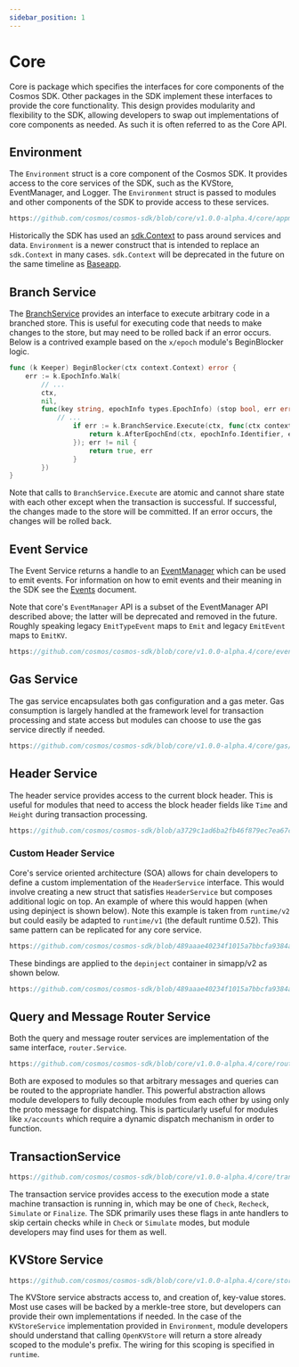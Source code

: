 ```yaml
---
sidebar_position: 1
---
```


# Core

Core is package which specifies the interfaces for core components of the Cosmos SDK.  Other
packages in the SDK implement these interfaces to provide the core functionality.  This design
provides modularity and flexibility to the SDK, allowing developers to swap out implementations
of core components as needed.  As such it is often referred to as the Core API.

## Environment

The `Environment` struct is a core component of the Cosmos SDK.  It provides access to the core
services of the SDK, such as the KVStore, EventManager, and Logger.  The `Environment` struct is
passed to modules and other components of the SDK to provide access to these services.

```go reference
https://github.com/cosmos/cosmos-sdk/blob/core/v1.0.0-alpha.4/core/appmodule/v2/environment.go#L16-L29
```

Historically the SDK has used an [sdk.Context](02-context.md) to pass around services and data.
`Environment` is a newer construct that is intended to replace an `sdk.Context` in many cases.
`sdk.Context` will be deprecated in the future on the same timeline as [Baseapp](00-baseapp.md).

## Branch Service

The [BranchService](https://pkg.go.dev/cosmossdk.io/core/branch#Service.Execute) provides an
interface to execute arbitrary code in a branched store.  This is useful for executing code
that needs to make changes to the store, but may need to be rolled back if an error occurs.
Below is a contrived example based on the `x/epoch` module's BeginBlocker logic.

```go
func (k Keeper) BeginBlocker(ctx context.Context) error {
	err := k.EpochInfo.Walk(
        // ...
		ctx,
		nil,
		func(key string, epochInfo types.EpochInfo) (stop bool, err error) {
            // ...  
				if err := k.BranchService.Execute(ctx, func(ctx context.Context) error {
					return k.AfterEpochEnd(ctx, epochInfo.Identifier, epochInfo.CurrentEpoch)
                }); err != nil {
                    return true, err
                }
        })
}
```

Note that calls to `BranchService.Execute` are atomic and cannot share state with each other
except when the transaction is successful. If successful, the changes made to the store will be
committed.  If an error occurs, the changes will be rolled back.

## Event Service

The Event Service returns a handle to an [EventManager](https://pkg.go.dev/cosmossdk.io/core@v1.0.0-alpha.4/event#Manager) 
which can be used to emit events.  For information on how to emit events and their meaning
in the SDK see the [Events](08-events.md) document.

Note that core's `EventManager` API is a subset of the EventManager API described above; the
latter will be deprecated and removed in the future.  Roughly speaking legacy `EmitTypeEvent`
maps to `Emit` and legacy `EmitEvent` maps to `EmitKV`.

```go reference
https://github.com/cosmos/cosmos-sdk/blob/core/v1.0.0-alpha.4/core/event/service.go#L18-L29
```

## Gas Service

The gas service encapsulates both gas configuration and a gas meter.  Gas consumption is largely
handled at the framework level for transaction processing and state access but modules can
choose to use the gas service directly if needed.

```go reference
https://github.com/cosmos/cosmos-sdk/blob/core/v1.0.0-alpha.4/core/gas/service.go#L26-L54
```

## Header Service

The header service provides access to the current block header.  This is useful for modules that
need to access the block header fields like `Time` and `Height` during transaction processing.

```go reference
https://github.com/cosmos/cosmos-sdk/blob/a3729c1ad6ba2fb46f879ec7ea67c3afc02e9859/core/header/service.go#L11-L23
```

### Custom Header Service

Core's service oriented architecture (SOA) allows for chain developers to define a custom
implementation of the `HeaderService` interface.  This would involve creating a new struct that
satisfies `HeaderService` but composes additional logic on top.  An example of where this would
happen (when using depinject is shown below).  Note this example is taken from `runtime/v2` but
could easily be adapted to `runtime/v1` (the default runtime 0.52).  This same pattern can be
replicated for any core service.

```go reference
https://github.com/cosmos/cosmos-sdk/blob/489aaae40234f1015a7bbcfa9384a89dc8de8153/runtime/v2/module.go#L262-L288
```

These bindings are applied to the `depinject` container in simapp/v2 as shown below.

```go reference
https://github.com/cosmos/cosmos-sdk/blob/489aaae40234f1015a7bbcfa9384a89dc8de8153/simapp/v2/app_di.go#L72-L74
```

## Query and Message Router Service

Both the query and message router services are implementation of the same interface, `router.Service`.

```go reference
https://github.com/cosmos/cosmos-sdk/blob/core/v1.0.0-alpha.4/core/router/service.go#L11-L16
```

Both are exposed to modules so that arbitrary messages and queries can be routed to the
appropriate handler.  This powerful abstraction allows module developers to fully decouple
modules from each other by using only the proto message for dispatching.   This is particularly
useful for modules like `x/accounts` which require a dynamic dispatch mechanism in order to
function.

## TransactionService

```go reference
https://github.com/cosmos/cosmos-sdk/blob/core/v1.0.0-alpha.4/core/transaction/service.go#L21-L25
```

The transaction service provides access to the execution mode a state machine transaction is
running in, which may be one of `Check`, `Recheck`, `Simulate` or `Finalize`.  The SDK primarily
uses these flags in ante handlers to skip certain checks while in `Check` or `Simulate` modes,
but module developers may find uses for them as well.

## KVStore Service

```go reference
https://github.com/cosmos/cosmos-sdk/blob/core/v1.0.0-alpha.4/core/store/service.go#L5-L11
```

The KVStore service abstracts access to, and creation of, key-value stores.  Most use cases will
be backed by a merkle-tree store, but developers can provide their own implementations if
needed.  In the case of the `KVStoreService` implementation provided in `Environment`, module
developers should understand that calling `OpenKVStore` will return a store already scoped to
the module's prefix.  The wiring for this scoping is specified in `runtime`.
